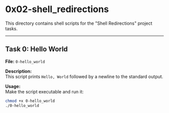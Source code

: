 # 0x02-shell_redirections

This directory contains shell scripts for the "Shell Redirections" project tasks.

---

## Task 0: Hello World

**File:** `0-hello_world`

**Description:**  
This script prints `Hello, World` followed by a newline to the standard output.

**Usage:**  
Make the script executable and run it:
```bash
chmod +x 0-hello_world
./0-hello_world
